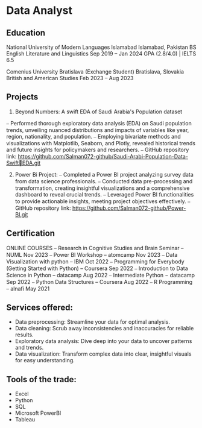 # Data Analyst 

## Education
 National University of Modern Languages Islamabad Islamabad, Pakistan
BS English Literature and Linguistics Sep 2019 – Jan 2024
 GPA (2.8/4.0) | IELTS 6.5
 
 Comenius University Bratislava (Exchange Student) Bratislava, Slovakia
British and American Studies Feb 2023 – Aug 2023

## Projects 
 1) Beyond Numbers: A swift EDA of Saudi Arabia's Population dataset

⎯ Performed thorough exploratory data analysis (EDA) on Saudi population trends, unveiling nuanced 
distributions and impacts of variables like year, region, nationality, and population.
⎯ Employing bivariate methods and visualizations with Matplotlib, Seaborn, and Plotly, revealed historical 
trends and future insights for policymakers and researchers.
⎯ GitHub repository link: https://github.com/Salman072-github/Saudi-Arabi-Population-Data-SwiftEDA.git

 2) Power Bi Project:
⎯ Completed a Power BI project analyzing survey data from data science professionals.
⎯ Conducted data pre-processing and transformation, creating insightful visualizations and a 
comprehensive dashboard to reveal crucial trends.
⎯ Leveraged Power BI functionalities to provide actionable insights, meeting project objectives effectively.
⎯ GitHub repository link: https://github.com/Salman072-github/Power-BI.git

## Certification
ONLINE COURSES
⎯ Research in Cognitive Studies and Brain Seminar – NUML Nov 2023
⎯ Power BI Workshop – atomcamp Nov 2023
⎯ Data Visualization with python – IBM Oct 2022
⎯ Programming for Everybody (Getting Started with Python) – Coursera Sep 2022
⎯ Introduction to Data Science in Python – datacamp Aug 2022
⎯ Intermediate Python − datacamp Sep 2022
⎯ Python Data Structures – Coursera Aug 2022
⎯ R Programming – alnafi May 2021

## Services offered:
- Data preprocessing: Streamline your data for optimal analysis.
- Data cleaning: Scrub away inconsistencies and inaccuracies for reliable results.
- Exploratory data analysis: Dive deep into your data to uncover patterns and trends.
- Data visualization: Transform complex data into clear, insightful visuals for easy understanding.

## Tools of the trade:
- Excel
- Python 
- SQL
- Microsoft PowerBI
- Tableau
